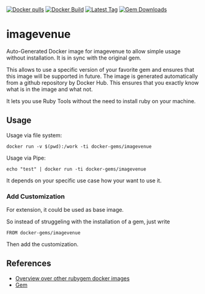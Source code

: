 [![Docker pulls](https://img.shields.io/docker/pulls/rubygem/imagevenue.svg)](https://hub.docker.com/r/rubygem/imagevenue/)
[![Docker Build](https://img.shields.io/docker/automated/rubygem/imagevenue.svg)](https://hub.docker.com/r/rubygem/imagevenue/)
[![Latest Tag](https://img.shields.io/github/tag/docker-rubygem/imagevenue.svg)](https://hub.docker.com/r/rubygem/imagevenue/)
[![Gem Downloads](https://img.shields.io/gem/dt/imagevenue.svg)](https://rubygems.org/gems/imagevenue/)
# imagevenue

Auto-Generated Docker image for imagevenue to allow simple usage without installation.
It is in sync with the original gem.

This allows to use a specific version of your favorite gem and ensures that this image will be supported in future.
The image is generated automatically from a github repository by Docker Hub.
This ensures that you exactly know what is in the image and what not.

It lets you use Ruby Tools without the need to install ruby on your machine.

## Usage

Usage via file system:

`docker run -v $(pwd):/work -ti docker-gems/imagevenue`

Usage via Pipe:

`echo "test" | docker run -ti docker-gems/imagevenue`

It depends on your specific use case how your want to use it.

### Add Customization

For extension, it could be used as base image.

So instead of struggeling with the installation of a gem, just write

`FROM docker-gems/imagevenue`

Then add the customization.

## References

 - [Overview over other rubygem docker images](https://github.com/thinkbot/docker-rubygem)
 - [Gem](https://rubygems.org/gems/imagevenue/)
